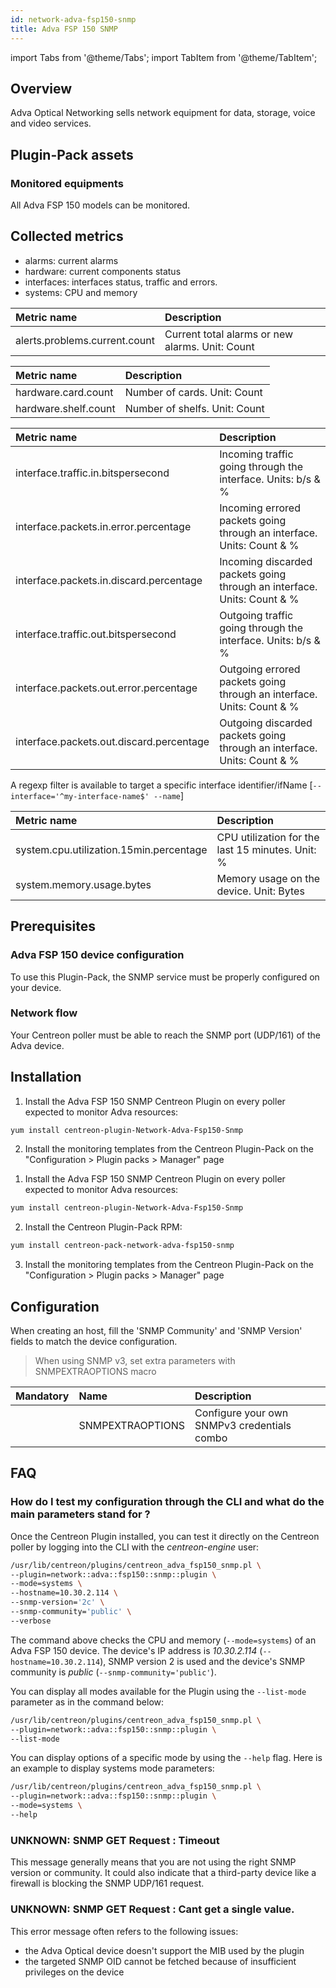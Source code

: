 ```yaml
---
id: network-adva-fsp150-snmp
title: Adva FSP 150 SNMP
---
```

import Tabs from '@theme/Tabs';
import TabItem from '@theme/TabItem';


## Overview

Adva Optical Networking sells network equipment for data, storage, voice and video services.

## Plugin-Pack assets

### Monitored equipments

All Adva FSP 150 models can be monitored.

## Collected metrics

* alarms: current alarms
* hardware: current components status
* interfaces: interfaces status, traffic and errors.
* systems: CPU and memory

<Tabs groupId="operating-systems">
<TabItem value="Alarms" label="Alarms">

| Metric name                   | Description                                     |
| :---------------------------- | :---------------------------------------------- |
| alerts.problems.current.count | Current total alarms or new alarms. Unit: Count |

</TabItem>
<TabItem value="Hardware" label="Hardware">

| Metric name          | Description                   |
| :------------------- | :---------------------------- |
| hardware.card.count  | Number of cards. Unit: Count  |
| hardware.shelf.count | Number of shelfs. Unit: Count |

</TabItem>
<TabItem value="Interfaces" label="Interfaces">

| Metric name                              | Description                                                             |
| :--------------------------------------- | :---------------------------------------------------------------------- |
| interface.traffic.in.bitspersecond       | Incoming traffic going through the interface. Units: b/s & %            |
| interface.packets.in.error.percentage    | Incoming errored packets going through an interface. Units: Count & %   |
| interface.packets.in.discard.percentage  | Incoming discarded packets going through an interface. Units: Count & % |
| interface.traffic.out.bitspersecond      | Outgoing traffic going through the interface. Units: b/s & %            |
| interface.packets.out.error.percentage   | Outgoing errored packets going through an interface. Units: Count & %   |
| interface.packets.out.discard.percentage | Outgoing discarded packets going through an interface. Units: Count & % |

A regexp filter is available to target a specific interface identifier/ifName [```--interface='^my-interface-name$' --name```]

</TabItem>
<TabItem value="Systems" label="Systems">

| Metric name                             | Description                                      |
| :-------------------------------------- | :----------------------------------------------- |
| system.cpu.utilization.15min.percentage | CPU utilization for the last 15 minutes. Unit: % |
| system.memory.usage.bytes               | Memory usage on the device. Unit: Bytes          |

</TabItem>
</Tabs>

## Prerequisites

### Adva FSP 150 device configuration

To use this Plugin-Pack, the SNMP service must be properly configured on your device.

### Network flow

Your Centreon poller must be able to reach the SNMP port (UDP/161) of the Adva device.

## Installation

<Tabs groupId="licence-systems">
<TabItem value="online" label="Online License">

1. Install the Adva FSP 150 SNMP Centreon Plugin on every poller expected to monitor Adva resources:

```bash
yum install centreon-plugin-Network-Adva-Fsp150-Snmp
```

2. Install the monitoring templates from the Centreon Plugin-Pack on the "Configuration > Plugin packs > Manager" page

</TabItem>
<TabItem value="offline" label="Offline License">

1. Install the Adva FSP 150 SNMP Centreon Plugin on every poller expected to monitor Adva resources:

```bash
yum install centreon-plugin-Network-Adva-Fsp150-Snmp
```

2. Install the Centreon Plugin-Pack RPM:

```bash
yum install centreon-pack-network-adva-fsp150-snmp
```

3. Install the monitoring templates from the Centreon Plugin-Pack on the "Configuration > Plugin packs > Manager" page

</TabItem>
</Tabs>

## Configuration

When creating an host, fill the 'SNMP Community' and 'SNMP Version' fields to match the device configuration.

> When using SNMP v3, set extra parameters with SNMPEXTRAOPTIONS macro

| Mandatory | Name             | Description                                 |
| :-------- | :--------------- | :------------------------------------------ |
|           | SNMPEXTRAOPTIONS | Configure your own SNMPv3 credentials combo |

## FAQ

### How do I test my configuration through the CLI and what do the main parameters stand for ?

Once the Centreon Plugin installed, you can test it directly on the Centreon poller by logging into the CLI with the *centreon-engine* user:

```bash
/usr/lib/centreon/plugins/centreon_adva_fsp150_snmp.pl \
--plugin=network::adva::fsp150::snmp::plugin \
--mode=systems \
--hostname=10.30.2.114 \
--snmp-version='2c' \
--snmp-community='public' \
--verbose
```

The command above checks the CPU and memory (```--mode=systems```) of an Adva FSP 150 device. The device's IP address is *10.30.2.114* (```--hostname=10.30.2.114```), SNMP version 2 is used and the device's SNMP community is *public* (```--snmp-community='public'```).

You can display all modes available for the Plugin using the ```--list-mode``` parameter as in the command below:

```bash
/usr/lib/centreon/plugins/centreon_adva_fsp150_snmp.pl \
--plugin=network::adva::fsp150::snmp::plugin \
--list-mode
```

You can display options of a specific mode by using the ```--help``` flag. Here is an example to display systems mode parameters:

```bash
/usr/lib/centreon/plugins/centreon_adva_fsp150_snmp.pl \
--plugin=network::adva::fsp150::snmp::plugin \
--mode=systems \
--help
```

### UNKNOWN: SNMP GET Request : Timeout

This message generally means that you are not using the right SNMP version or community. It could also indicate that a third-party device like a firewall is blocking the SNMP UDP/161 request.

### UNKNOWN: SNMP GET Request : Cant get a single value.

This error message often refers to the following issues:
- the Adva Optical device doesn't support the MIB used by the plugin
- the targeted SNMP OID cannot be fetched because of insufficient privileges on the device
